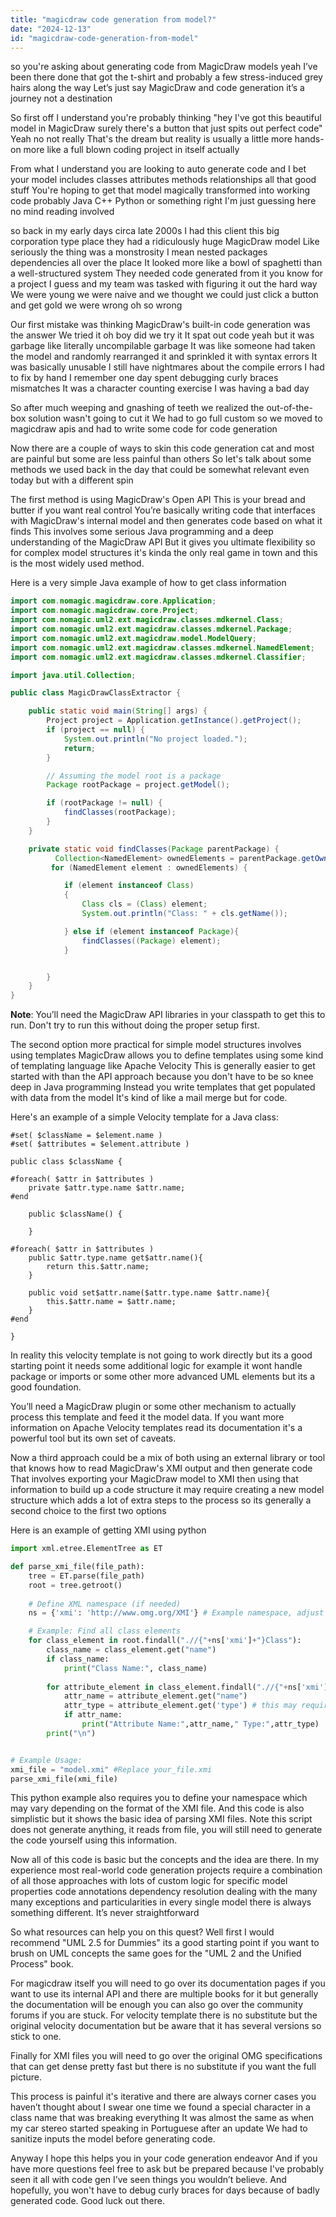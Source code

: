 ```yaml
---
title: "magicdraw code generation from model?"
date: "2024-12-13"
id: "magicdraw-code-generation-from-model"
---
```


so you're asking about generating code from MagicDraw models yeah I’ve been there done that got the t-shirt and probably a few stress-induced grey hairs along the way Let’s just say MagicDraw and code generation it’s a journey not a destination 

So first off I understand you're probably thinking "hey I've got this beautiful model in MagicDraw surely there's a button that just spits out perfect code" Yeah no not really That's the dream but reality is usually a little more hands-on more like a full blown coding project in itself actually

From what I understand you are looking to auto generate code and I bet your model includes classes attributes methods relationships all that good stuff You're hoping to get that model magically transformed into working code probably Java C++ Python or something right I'm just guessing here no mind reading involved

 so back in my early days circa late 2000s I had this client this big corporation type place they had a ridiculously huge MagicDraw model Like seriously the thing was a monstrosity I mean nested packages dependencies all over the place It looked more like a bowl of spaghetti than a well-structured system They needed code generated from it you know for a project I guess and my team was tasked with figuring it out the hard way We were young we were naive and we thought we could just click a button and get gold we were wrong oh so wrong

Our first mistake was thinking MagicDraw's built-in code generation was the answer We tried it oh boy did we try it It spat out code yeah but it was garbage like literally uncompilable garbage It was like someone had taken the model and randomly rearranged it and sprinkled it with syntax errors It was basically unusable I still have nightmares about the compile errors I had to fix by hand I remember one day spent debugging curly braces mismatches It was a character counting exercise I was having a bad day 

So after much weeping and gnashing of teeth we realized the out-of-the-box solution wasn't going to cut it We had to go full custom so we moved to magicdraw apis and had to write some code for code generation

Now there are a couple of ways to skin this code generation cat and most are painful but some are less painful than others So let's talk about some methods we used back in the day that could be somewhat relevant even today but with a different spin

The first method is using MagicDraw's Open API This is your bread and butter if you want real control You’re basically writing code that interfaces with MagicDraw's internal model and then generates code based on what it finds This involves some serious Java programming and a deep understanding of the MagicDraw API But it gives you ultimate flexibility so for complex model structures it's kinda the only real game in town and this is the most widely used method.

Here is a very simple Java example of how to get class information

```java
import com.nomagic.magicdraw.core.Application;
import com.nomagic.magicdraw.core.Project;
import com.nomagic.uml2.ext.magicdraw.classes.mdkernel.Class;
import com.nomagic.uml2.ext.magicdraw.classes.mdkernel.Package;
import com.nomagic.uml2.ext.magicdraw.model.ModelQuery;
import com.nomagic.uml2.ext.magicdraw.classes.mdkernel.NamedElement;
import com.nomagic.uml2.ext.magicdraw.classes.mdkernel.Classifier;

import java.util.Collection;

public class MagicDrawClassExtractor {

    public static void main(String[] args) {
        Project project = Application.getInstance().getProject();
        if (project == null) {
            System.out.println("No project loaded.");
            return;
        }

        // Assuming the model root is a package
        Package rootPackage = project.getModel();

        if (rootPackage != null) {
            findClasses(rootPackage);
        }
    }

    private static void findClasses(Package parentPackage) {
          Collection<NamedElement> ownedElements = parentPackage.getOwnedElement();
         for (NamedElement element : ownedElements) {

            if (element instanceof Class)
            {
                Class cls = (Class) element;
                System.out.println("Class: " + cls.getName());

            } else if (element instanceof Package){
                findClasses((Package) element);
            }


        }
    }
}
```
**Note**: You’ll need the MagicDraw API libraries in your classpath to get this to run. Don't try to run this without doing the proper setup first.

The second option more practical for simple model structures involves using templates MagicDraw allows you to define templates using some kind of templating language like Apache Velocity This is generally easier to get started with than the API approach because you don't have to be so knee deep in Java programming Instead you write templates that get populated with data from the model It's kind of like a mail merge but for code.

Here's an example of a simple Velocity template for a Java class:

```velocity
#set( $className = $element.name )
#set( $attributes = $element.attribute )

public class $className {

#foreach( $attr in $attributes )
    private $attr.type.name $attr.name;
#end

    public $className() {

    }

#foreach( $attr in $attributes )
    public $attr.type.name get$attr.name(){
        return this.$attr.name;
    }

    public void set$attr.name($attr.type.name $attr.name){
        this.$attr.name = $attr.name;
    }
#end

}
```

In reality this velocity template is not going to work directly but its a good starting point it needs some additional logic for example it wont handle package or imports or some other more advanced UML elements but its a good foundation.

You’ll need a MagicDraw plugin or some other mechanism to actually process this template and feed it the model data. If you want more information on Apache Velocity templates read its documentation it's a powerful tool but its own set of caveats.

Now a third approach could be a mix of both using an external library or tool that knows how to read MagicDraw's XMI output and then generate code That involves exporting your MagicDraw model to XMI then using that information to build up a code structure it may require creating a new model structure which adds a lot of extra steps to the process so its generally a second choice to the first two options

Here is an example of getting XMI using python

```python
import xml.etree.ElementTree as ET

def parse_xmi_file(file_path):
    tree = ET.parse(file_path)
    root = tree.getroot()
    
    # Define XML namespace (if needed)
    ns = {'xmi': 'http://www.omg.org/XMI'} # Example namespace, adjust if needed

    # Example: Find all class elements
    for class_element in root.findall(".//{"+ns['xmi']+"}Class"):
        class_name = class_element.get("name")
        if class_name:
            print("Class Name:", class_name)
        
        for attribute_element in class_element.findall(".//{"+ns['xmi']+"}Property"):
            attr_name = attribute_element.get("name")
            attr_type = attribute_element.get('type') # this may require more advanced logic to resolve
            if attr_name:
                print("Attribute Name:",attr_name," Type:",attr_type)
        print("\n")


# Example Usage:
xmi_file = "model.xmi" #Replace your_file.xmi
parse_xmi_file(xmi_file)
```

This python example also requires you to define your namespace which may vary depending on the format of the XMI file. And this code is also simplistic but it shows the basic idea of parsing XMI files. Note this script does not generate anything, it reads from file, you will still need to generate the code yourself using this information.

Now all of this code is basic but the concepts and the idea are there. In my experience most real-world code generation projects require a combination of all those approaches with lots of custom logic for specific model properties code annotations dependency resolution dealing with the many many exceptions and particularities in every single model there is always something different. It’s never straightforward

So what resources can help you on this quest? Well first I would recommend "UML 2.5 for Dummies" its a good starting point if you want to brush on UML concepts the same goes for the "UML 2 and the Unified Process" book.

For magicdraw itself you will need to go over its documentation pages if you want to use its internal API and there are multiple books for it but generally the documentation will be enough you can also go over the community forums if you are stuck. For velocity template there is no substitute but the original velocity documentation but be aware that it has several versions so stick to one.

Finally for XMI files you will need to go over the original OMG specifications that can get dense pretty fast but there is no substitute if you want the full picture.

This process is painful it's iterative and there are always corner cases you haven’t thought about I swear one time we found a special character in a class name that was breaking everything It was almost the same as when my car stereo started speaking in Portuguese after an update We had to sanitize inputs the model before generating code.

Anyway I hope this helps you in your code generation endeavor And if you have more questions feel free to ask but be prepared because I've probably seen it all with code gen I’ve seen things you wouldn’t believe. And hopefully, you won't have to debug curly braces for days because of badly generated code. Good luck out there.
